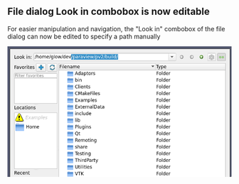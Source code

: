 ## File dialog Look in combobox is now editable

For easier manipulation and navigation, the "Look in" combobox of the file dialog can now be edited to specify a path manually

![Illustration of editing the Look in field](file-dialog-editable-lookin.png)
